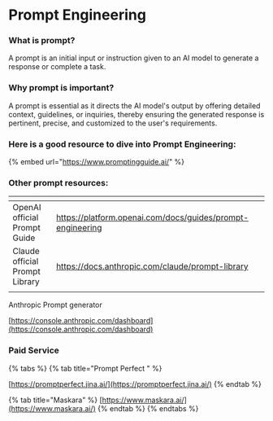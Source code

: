 # Prompt Engineering

### What is prompt?

A prompt is an initial input or instruction given to an AI model to generate a response or complete a task.



### Why prompt is important?

A prompt is essential as it directs the AI model's output by offering detailed context, guidelines, or inquiries, thereby ensuring the generated response is pertinent, precise, and customized to the user's requirements.



### Here is a good resource to dive into Prompt Engineering:

{% embed url="https://www.promptingguide.ai/" %}

### Other prompt resources:

<table data-view="cards"><thead><tr><th></th><th></th><th></th></tr></thead><tbody><tr><td>OpenAI official Prompt Guide</td><td><a href="https://platform.openai.com/docs/guides/prompt-engineering">https://platform.openai.com/docs/guides/prompt-engineering</a></td><td></td></tr><tr><td>Claude official Prompt Library</td><td><a href="https://docs.anthropic.com/claude/prompt-library">https://docs.anthropic.com/claude/prompt-library</a></td><td></td></tr><tr><td></td><td></td><td></td></tr></tbody></table>



Anthropic Prompt generator

[https://console.anthropic.com/dashboard](https://console.anthropic.com/dashboard)



### Paid Service

{% tabs %}
{% tab title="Prompt Perfect " %}


[https://promptperfect.jina.ai/](https://promptperfect.jina.ai/)
{% endtab %}

{% tab title="Maskara" %}
[https://www.maskara.ai/](https://www.maskara.ai/)
{% endtab %}
{% endtabs %}



